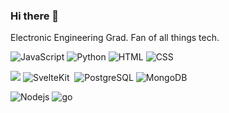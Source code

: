 ### Hi there 👋

Electronic Engineering Grad. Fan of all things tech.


<img src="https://img.shields.io/badge/-JavaScript-black?logo=javascript&logoColor=%F7DF1E&style=for-the-badge" alt="JavaScript"/>&nbsp;<img src="https://img.shields.io/badge/-Python-3776AB?logo=python&logoColor=white&style=for-the-badge" alt="Python"/>&nbsp;<img src="https://img.shields.io/badge/-HTML-E34F26?logo=html5&logoColor=white&style=for-the-badge" alt="HTML">&nbsp;<img src="https://img.shields.io/badge/-CSS-1572B6?logo=html5&logoColor=white&style=for-the-badge" alt="CSS">

<img src="https://img.shields.io/badge/-React-black?logo=react&style=for-the-badge">&nbsp;<img src="https://img.shields.io/badge/-SvelteKit-FF3E00?logo=svelte&logoColor=white&style=for-the-badge" alt="SvelteKit"/>&nbsp;
<img src="https://img.shields.io/badge/-Postgresql-4169E1?logo=postgresql&logoColor=white&style=for-the-badge" alt="PostgreSQL">&nbsp;<img src="https://img.shields.io/badge/-MongoDB-47A248?logo=mongodb&logoColor=white&style=for-the-badge" alt="MongoDB"/>

<img src="https://img.shields.io/badge/-Node.js-339933?logo=nodedotjs&logoColor=white&style=for-the-badge" alt="Nodejs">&nbsp;<img src="https://img.shields.io/badge/-Go-00ADD8?logo=Go&logoColor=white&style=for-the-badge" alt="go">&nbsp;
